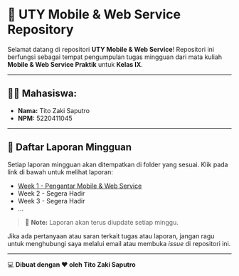 # 📱 UTY Mobile & Web Service Repository

Selamat datang di repositori **UTY Mobile & Web Service**! Repositori ini berfungsi sebagai tempat pengumpulan tugas mingguan dari mata kuliah **Mobile & Web Service Praktik** untuk **Kelas IX**.

---

## 👨‍🎓 **Mahasiswa:**
- **Nama:** Tito Zaki Saputro  
- **NPM:** 5220411045  

---

## 📅 **Daftar Laporan Mingguan**
Setiap laporan mingguan akan ditempatkan di folder yang sesuai. Klik pada link di bawah untuk melihat laporan:

- [Week 1 - Pengantar Mobile & Web Service](https://github.com/eveeze/uty-mobile-web-service/blob/main/week_1/week1.md)
- Week 2 - Segera Hadir
- Week 3 - Segera Hadir
- ...

> 🚀 **Note:** Laporan akan terus diupdate setiap minggu.

Jika ada pertanyaan atau saran terkait tugas atau laporan, jangan ragu untuk menghubungi saya melalui email atau membuka *issue* di repositori ini.

---

💻 **Dibuat dengan ❤️ oleh Tito Zaki Saputro**  

